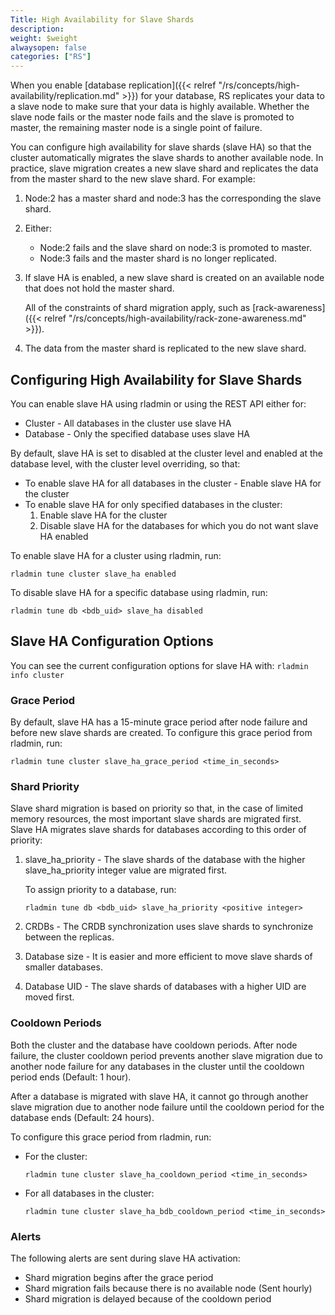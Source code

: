 ```yaml
---
Title: High Availability for Slave Shards
description:
weight: $weight
alwaysopen: false
categories: ["RS"]
---
```

When you enable [database replication]({{< relref "/rs/concepts/high-availability/replication.md" >}})
for your database, RS replicates your data to a slave node to make sure that your
data is highly available. Whether the slave node fails or the master node fails
and the slave is promoted to master, the remaining master node is a
single point of failure.

You can configure high availability for slave shards (slave HA) so that the cluster
automatically migrates the slave shards to another available node. In practice, slave
migration creates a new slave shard and replicates the data from the master shard to the
new slave shard. For example:

1. Node:2 has a master shard and node:3 has the corresponding the slave shard.
1. Either:

    - Node:2 fails and the slave shard on node:3 is promoted to master.
    - Node:3 fails and the master shard is no longer replicated.

1. If slave HA is enabled, a new slave shard is created on an available node
    that does not hold the master shard.

    All of the constraints of shard migration apply, such as [rack-awareness]({{< relref "/rs/concepts/high-availability/rack-zone-awareness.md" >}}).

1. The data from the master shard is replicated to the new slave shard.

## Configuring High Availability for Slave Shards

You can enable slave HA using rladmin or using the REST API either for:

- Cluster - All databases in the cluster use slave HA
- Database - Only the specified database uses slave HA

By default, slave HA is set to disabled at the cluster level and enabled at the
database level, with the cluster level overriding, so that:

- To enable slave HA for all databases in the cluster - Enable slave HA for the cluster
- To enable slave HA for only specified databases in the cluster:
    1. Enable slave HA for the cluster
    1. Disable slave HA for the databases for which you do not want slave HA enabled

To enable slave HA for a cluster using rladmin, run:

    rladmin tune cluster slave_ha enabled

To disable slave HA for a specific database using rladmin, run:

    rladmin tune db <bdb_uid> slave_ha disabled

## Slave HA Configuration Options

You can see the current configuration options for slave HA with: `rladmin info cluster`

### Grace Period

By default, slave HA has a 15-minute grace period after node failure and before new slave shards are created.
To configure this grace period from rladmin, run:

    rladmin tune cluster slave_ha_grace_period <time_in_seconds>

### Shard Priority

Slave shard migration is based on priority so that, in the case of limited memory resources, the most important slave shards are migrated first. Slave HA migrates slave shards for databases according to this order of priority:

1. slave_ha_priority - The slave shards of the database with the higher slave_ha_priority
    integer value are migrated first.

    To assign priority to a database, run:

    ```src
    rladmin tune db <bdb_uid> slave_ha_priority <positive integer>
    ```

1. CRDBs - The CRDB synchronization uses slave shards to synchronize between the replicas.
1. Database size - It is easier and more efficient to move slave shards of smaller databases.
1. Database UID - The slave shards of databases with a higher UID are moved first.

### Cooldown Periods

Both the cluster and the database have cooldown periods. After node failure, the cluster
cooldown period prevents another slave migration due to another node failure for any
databases in the cluster until the cooldown period ends  (Default: 1 hour).

After a database is migrated with slave HA, it cannot go through another slave migration
due to another node failure until the cooldown period for the database ends (Default: 24
hours).

To configure this grace period from rladmin, run:

- For the cluster:

    ```src
    rladmin tune cluster slave_ha_cooldown_period <time_in_seconds>
    ```

- For all databases in the cluster:

    ```src
    rladmin tune cluster slave_ha_bdb_cooldown_period <time_in_seconds>
    ```

### Alerts

The following alerts are sent during slave HA activation:

- Shard migration begins after the grace period
- Shard migration fails because there is no available node (Sent hourly)
- Shard migration is delayed because of the cooldown period
